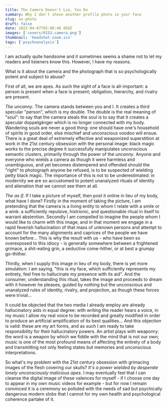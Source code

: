```yaml
---
title: The Camera Doesn't Lie, You Do
summary: Why I don't shove another profile photo in your face
slug: no-photo
draft: false
date: 2022-04-07T02:08:40.958Z
images: ['covers/0153.camera.png']
thumbnail: 'headshot-zoom.ico'
tags: ['psychoanalysis']
---
```


I am actually quite handsome and it sometimes seems a shame not to let my readers and listeners know this. However, I have my reasons.

What is it about the camera and the photograph that is so psychologically potent and subject to abuse?

First of all, we are apes. As such the sight of a face is all-important: a person is present when a face is present; obligation, hierarchy, and rivalry are present.

*The uncanny*. The camera stands between you and I. It creates a third specular "person", which is my double. The double is the real meaning of "soul": to say that the camera steals the soul is to say that it creates a specular doppelgänger which is no longer connected with my body. Wandering souls are never a good thing: one should have one's household of spirits in good order, else mischief and unconscious voodoo will ensue. There is a great deal of extremely effective and weaponized superstition at work in the 21st century obsession with the personal image: black magic works to the precise degree it successfully manipulates unconscious semantic clusters, primarily through the power of the *uncanny*. Anyone and everyone who wields a camera as though it were harmless and unambiguous, and yet becomes distempered and offended should the "right" to photograph anyone be refused, is to be suspected of wielding petty black magic. The importance of this is not to be underestimated: in modernity we are so accustomed to potent unanalyzed rituals of identity and alienation that we cannot see them at all.

*The as if*. If I take a picture of myself, then post it online in lieu of my body, what have I done? Firstly in the moment of taking the picture, I am pretending that the camera is a living entity to whom I relate with a smile or a wink: a sufficiently repulsive, histrionic, and questionable ritual in itself to warrant abstention. Secondly I am compelled to imagine the people whom I would like to charm with this image, and in that moment we engage in a rapid feverish hallucination of that mass of unknown persons and attempt to account for the many alignments and caprices of the people we have known before... This is why the result with us - who have been so overexposed to this idiocy - is generally somewhere between a frightened grimace, a shit-eating grin, a seductive come-hither, or at best a grumpy go-thither.

Thirdly, when I supply this image in lieu of my body, there is yet more simulation: I am saying, "this is my face, which sufficiently represents my entirety, feel free to hallucinate my presence with its aid". And the consumer, understanding this ritual, takes the image and proceeds to dream with it however he pleases, guided by nothing but the unconscious and unanalyzed rules of identity, rivalry, and projection, as though these forces were trivial...

It could be objected that the two media I already employ are already hallucinatory aids in equal degree: with writing the reader hears a voice, in my music I allow my real voice to be recorded and greatly modified in order to produce an artificial amplification of its best qualities... And this objection is valid: these are my art forms, and as such I am ready to take responsibility for their hallucinatory powers. An artist plays with weaponry: the word is a weapon by which we fiddle with the mind that is not our own; music is one of the most profound means of affecting the entirety of a body and transmitting not only feeling states but memories and unconscious interpretations.

So what's my problem with the 21st century obsession with grimacing images of the flesh covering our skulls? *It's a power wielded by desperate lonely unconsciously malicious apes*. I may eventually feel that I can cleanse the digital image of these valences for myself - if I choose one day to appear in my own music videos for example - but for now I remain convinced it is a ceremony so polluted with the needs of sad but psychically dangerous modern slobs that I cannot for my own health and psychological coherence partake of it.
